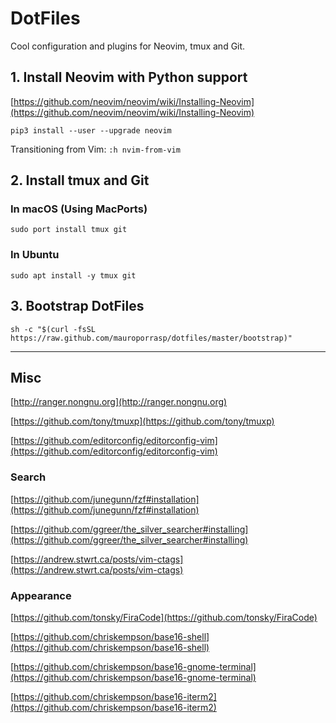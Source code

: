 # DotFiles

Cool configuration and plugins for Neovim, tmux and Git.


## 1. Install Neovim with Python support

[https://github.com/neovim/neovim/wiki/Installing-Neovim](https://github.com/neovim/neovim/wiki/Installing-Neovim)

````
pip3 install --user --upgrade neovim
````

Transitioning from Vim: `:h nvim-from-vim`


## 2. Install tmux and Git


### In macOS (Using MacPorts)

````
sudo port install tmux git
````


### In Ubuntu

````
sudo apt install -y tmux git
````


## 3. Bootstrap DotFiles

````
sh -c "$(curl -fsSL https://raw.github.com/mauroporrasp/dotfiles/master/bootstrap)"
````


________________


## Misc


[http://ranger.nongnu.org](http://ranger.nongnu.org)

[https://github.com/tony/tmuxp](https://github.com/tony/tmuxp)

[https://github.com/editorconfig/editorconfig-vim](https://github.com/editorconfig/editorconfig-vim)


### Search

[https://github.com/junegunn/fzf#installation](https://github.com/junegunn/fzf#installation)

[https://github.com/ggreer/the_silver_searcher#installing](https://github.com/ggreer/the_silver_searcher#installing)

[https://andrew.stwrt.ca/posts/vim-ctags](https://andrew.stwrt.ca/posts/vim-ctags)


### Appearance

[https://github.com/tonsky/FiraCode](https://github.com/tonsky/FiraCode)

[https://github.com/chriskempson/base16-shell](https://github.com/chriskempson/base16-shell)

[https://github.com/chriskempson/base16-gnome-terminal](https://github.com/chriskempson/base16-gnome-terminal)

[https://github.com/chriskempson/base16-iterm2](https://github.com/chriskempson/base16-iterm2)
